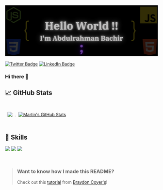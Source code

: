 ![Ba72an's GitHub Banner](./assets/githubBanner.png)

[![Twitter Badge](https://img.shields.io/badge/Twitter-Profile-informational?style=flat&logo=twitter&logoColor=white&color=1CA2F1)](https://twitter.com/Ba72an)
[![LinkedIn Badge](https://img.shields.io/badge/LinkedIn-Profile-informational?style=flat&logo=linkedin&logoColor=white&color=0D76A8)](https://www.linkedin.com/in/ab-bachir)

### Hi there 👋

## &#x1f4c8; GitHub Stats

<br>

<a href="https://github.com/ba72an">
  <img align="center" style="margin:0.5rem" src="https://github-readme-stats.vercel.app/api/top-langs/?username=ba72an&hide=html,css&title_color=ffffff&text_color=c9cacc&icon_color=4AB197&bg_color=1A2B34" />
</a>

<a href="https://github.com/ba72an">
  <img align="center" style="margin:0.5rem" src="https://github-readme-stats.vercel.app/api?username=ba72an&show_icons=true&line_height=27&count_private=true&title_color=ffffff&text_color=c9cacc&icon_color=4AB097&bg_color=1A2B34" alt="Martin's GitHub Stats" />
</a>

<br>
<br>

## 💼 Skills
![](https://img.shields.io/badge/Code-HTML-informational?style=flat&logo=HTML5&logoColor=orange&color=FF4C29)
![](https://img.shields.io/badge/Code-CSS-informational?style=flat&logo=CSS3&logoColor=9cf&color=2965f1)
![](https://img.shields.io/badge/Code-JavaScript-informational?style=flat&logo=JavaScript&logoColor=yellow&color=FFD523)

<br>

> ### Want to know how I made this README?
>
> Check out this [tutorial](https://braydoncoyer.dev/blog/creating-a-killer-github-profile-readme-part-1/) from [Braydon Coyer's](https://github.com/braydoncoyer)!

<!--
**Ba72an/Ba72an** is a ✨ _special_ ✨ repository because its `README.md` (this file) appears on your GitHub profile.

Here are some ideas to get you started:

- 🔭 I’m currently working on ...
- 🌱 I’m currently learning ...
- 👯 I’m looking to collaborate on ...
- 🤔 I’m looking for help with ...
- 💬 Ask me about ...
- 📫 How to reach me: ...
- 😄 Pronouns: ...
- ⚡ Fun fact: ...
-->
